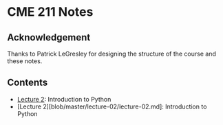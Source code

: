 # CME 211 Notes

## Acknowledgement

Thanks to Patrick LeGresley for designing the structure of the course and these
notes.

## Contents

* [Lecture 2](blob/master/lecture-02/lecture-02.md): Introduction to Python
* [Lecture 2][blob/master/lecture-02/lecture-02.md]: Introduction to Python
